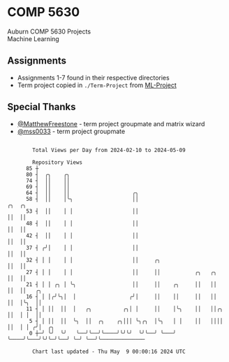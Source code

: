 # COMP 5630
Auburn COMP 5630 Projects  
Machine Learning

## Assignments
- Assignments 1-7 found in their respective directories
- Term project copied in `./Term-Project` from [ML-Project](https://github.com/wumphlett/ML-Project)

## Special Thanks
- [@MatthewFreestone](https://github.com/MatthewFreestone) - term project groupmate and matrix wizard
- [@mss0033](https://github.com/mss0033) - term project groupmate

```

        Total Views per Day from 2024-02-10 to 2024-05-09

        Repository Views
      85 ┼
      80 ┤  ╭╮    ╭╮
      74 ┤  ││    ││
      69 ┤  ││    ││
      64 ┤  ││    ││                    ╭╮
      58 ┤  ││    │╰╮                   ││                            ╭╮  ╭╮
      53 ┤  ││    │ │                   ││                            ││  ││
      48 ┤  ││    │ │                   ││                            ││  ││
      42 ┤  ││    │ │                   ││                            ││  ││
      37 ┤ ╭╯│    │ │                   ││                            ││  ││
      32 ┤ │ │    │ │                   ││     ╭╮                     ││  ││
      27 ┤ │ │    │ │                   ││     ││           ╭╮   ╭╮   ││  ││
      21 ┤ │ │ ╭╮ │ ╰╮                  ││     ││    ╭╮     ││   ││   ││  ││   ╭╮
      16 ┤ │ │╭╯╰╮│  │                 ╭╯│     ││    ││     ││   ││   ││  │╰╮  ││
      11 ┤ │ ││  ││  │   ╭╮          ╭╮│ │     ││    │╰╮    ││   ││╭╮ ││  │ │  ││
       5 ┤ │ ││  ││  ╰╮  ││  ╭╮    ╭╮│││ ╰╮╭╮  │╰╮   │ │    ││   ││││ ││  │ │ ╭╯│  ╭╮
       0 ┼─╯ ╰╯  ╰╯   ╰──╯╰──╯╰────╯╰╯╰╯  ╰╯╰──╯ ╰───╯ ╰────╯╰───╯╰╯╰─╯╰──╯ ╰─╯ ╰──╯╰──────────────

        Chart last updated - Thu May  9 00:00:16 2024 UTC
        
```
